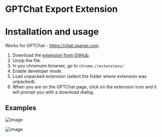 # GPTChat Export Extension

# Installation and usage

Works for GPTChat - https://chat.openai.com.

1. Download the [extension from GitHub](https://github.com/mitjafelicijan/gptchat-export-extension/archive/refs/heads/master.zip).
2. Unzip the file.
3. In you chromuim browser, go to `chrome://extensions/`.
4. Enable developer mode.
5. Load unpacked extension (select the folder where extension was unpacked).
6. When you are on the GPTChat page, click on the extension icon and it will prompt you with a download dialog.

## Examples

![image](https://user-images.githubusercontent.com/296714/207409091-677a948f-6bac-4646-bce4-754237f44a74.png)

![image](https://user-images.githubusercontent.com/296714/207409242-8e3bd856-bb28-4a4e-a5de-8ea5d06d84be.png)
